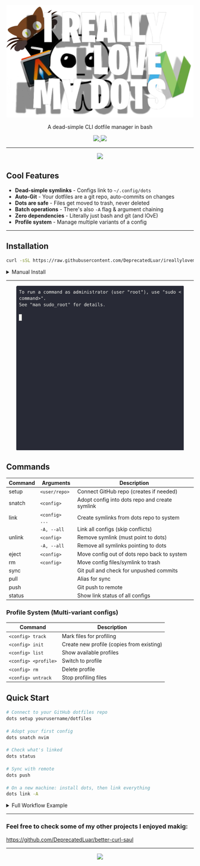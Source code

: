 <p align="center">
  <img src="other/assets/ireallylovemydots.logo.webp" width="600"/>
</p>

<p align=center> A dead-simple CLI dotfile manager in bash</p>

<p align="center">
  <a href="https://github.com/DeprecatedLuar/ireallylovemydots/stargazers">
    <img src="https://img.shields.io/github/stars/DeprecatedLuar/ireallylovemydots?style=for-the-badge&logo=github&color=1f6feb&logoColor=white&labelColor=black"/>
  </a>
  <a href="https://github.com/DeprecatedLuar/ireallylovemydots/blob/main/LICENSE">
    <img src="https://img.shields.io/github/license/DeprecatedLuar/ireallylovemydots?style=for-the-badge&color=green&labelColor=black"/>
  </a>

---

<p align="center">
  <img src="other/assets/ireallylovemydots-profile-switching-demo.gif" width="900"/>
</p>

## Cool Features

- **Dead-simple symlinks** - Configs link to `~/.config/dots` 
- **Auto-Git** - Your dotfiles are a git repo, auto-commits on changes
- **Dots are safe** - Files get moved to trash, never deleted
- **Batch operations** - There's also `-A` flag & argument chaining
- **Zero dependencies** - Literally just bash and git (and lOvE)
- **Profile system** - Manage multiple variants of a config

---

## Installation

```bash
curl -sSL https://raw.githubusercontent.com/DeprecatedLuar/ireallylovemydots/main/install.sh | bash
```

<details>
<summary>Manual Install</summary>

```bash
git clone https://github.com/DeprecatedLuar/ireallylovemydots.git
cd ireallylovemydots
./install.sh
```

</details>

---

<p align="center">
  <img src="other/assets/dots.gif" width="450"/>
</p>


## Commands

| Command | Arguments         | Description                                      |
|---------|-------------------|--------------------------------------------------|
| setup   | `<user/repo>`     | Connect GitHub repo (creates if needed)          |
| snatch  | `<config>`        | Adopt config into dots repo and create symlink   |
| link    | `<config> ...`    | Create symlinks from dots repo to system         |
|         | `-A, --all`       | Link all configs (skip conflicts)                |
| unlink  | `<config>`        | Remove symlink (must point to dots)              |
|         | `-A, --all`       | Remove all symlinks pointing to dots             |
| eject   | `<config>`        | Move config out of dots repo back to system      |
| rm      | `<config>`        | Move config files/symlink to trash               |
| sync    |                   | Git pull and check for unpushed commits          |
| pull    |                   | Alias for sync                                   |
| push    |                   | Git push to remote                               |
| status  |                   | Show link status of all configs                  |

### Profile System (Multi-variant configs)

| Command              | Description                                      |
|----------------------|--------------------------------------------------|
| `<config> track`     | Mark files for profiling                         |
| `<config> init`      | Create new profile (copies from existing)        |
| `<config> list`      | Show available profiles                          |
| `<config> <profile>` | Switch to profile                                |
| `<config> rm`        | Delete profile                                   |
| `<config> untrack`   | Stop profiling files                             |

## Quick Start

```bash
# Connect to your GitHub dotfiles repo
dots setup yourusername/dotfiles

# Adopt your first config
dots snatch nvim

# Check what's linked
dots status

# Sync with remote
dots push

# On a new machine: install dots, then link everything
dots link -A
```

<details>
<summary>Full Workflow Example</summary>

```bash
# Start managing your configs
dots snatch nvim alacritty tmux

# See what's linked
dots status

# Push to your dotfiles repo
dots push

# On another machine:
# 1. Install irlmdots and run dots sync to clone your repo
# 2. Link all configs
dots link -A

# Stop managing a config (move it back out)
dots eject tmux

# Remove a symlink without moving the config
dots unlink nvim
```

</details> 

---


### Feel free to check some of my other projects I enjoyed makig:
https://github.com/DeprecatedLuar/better-curl-saul


---

<p align="center">
  <a href="https://github.com/DeprecatedLuar/better-curl-saul/issues">
    <img src="https://img.shields.io/badge/Found%20a%20bug%3F-Report%20it!-red?style=for-the-badge&logo=github&logoColor=white&labelColor=black"/>
  </a>
